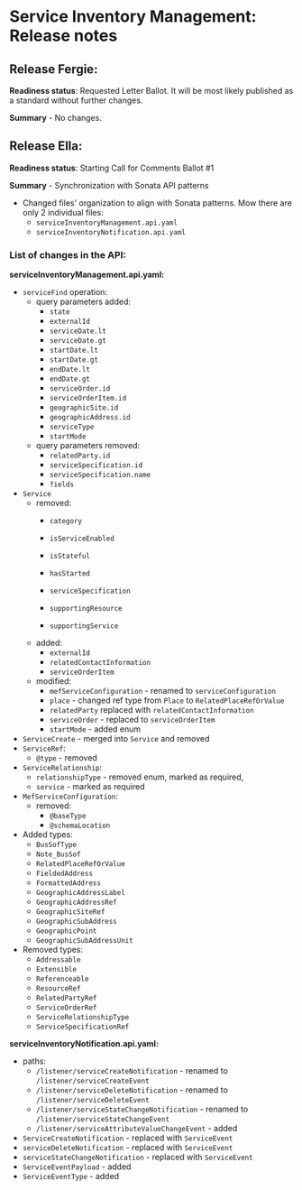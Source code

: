 # Service Inventory Management: Release notes

## Release Fergie:

**Readiness status**: Requested Letter Ballot. It will be most likely published
as a standard without further changes.

**Summary** - No changes.

## Release Ella:

**Readiness status**: Starting Call for Comments Ballot #1

**Summary** - Synchronization with Sonata API patterns

- Changed files' organization to align with Sonata patterns. Mow there are only 2 individual files:
  - `serviceInventoryManagement.api.yaml`
  - `serviceInventoryNotification.api.yaml`

### List of changes in the API:

**serviceInventoryManagement.api.yaml:**

- `serviceFind` operation:
  - query parameters added:
    - `state`
    - `externalId`
    - `serviceDate.lt`
    - `serviceDate.gt`
    - `startDate.lt`
    - `startDate.gt`
    - `endDate.lt`
    - `endDate.gt`
    - `serviceOrder.id`
    - `serviceOrderItem.id`
    - `geographicSite.id`
    - `geographicAddress.id`
    - `serviceType`
    - `startMode`
  - query parameters removed:
    - `relatedParty.id`
    - `serviceSpecification.id`
    - `serviceSpecification.name`
    - `fields`
- `Service`
  - removed:
    - `category`
    - `isServiceEnabled`
    - `isStateful`
    - `hasStarted`
    - `serviceSpecification`

    - `supportingResource`
    - `supportingService`
  - added:
    - `externalId`
    - `relatedContactInformation`
    - `serviceOrderItem`
  - modified:
    - `mefServiceConfiguration` - renamed to `serviceConfiguration`
    - `place` - changed ref type from `Place` to `RelatedPlaceRefOrValue`
    - `relatedParty` replaced with `relatedContactInformation`
    - `serviceOrder` - replaced to `serviceOrderItem`
    - `startMode` - added enum
- `ServiceCreate` - merged into `Service` and removed
- `ServiceRef`:
  - `@type` - removed
- `ServiceRelationship`:
  - `relationshipType` - removed enum, marked as required,
  - `service` - marked as required
- `MefServiceConfiguration`:
  - removed:
    - `@baseType`
    - `@schemaLocation`
- Added types:
  - `BusSofType`
  - `Note_BusSof`
  - `RelatedPlaceRefOrValue`
  - `FieldedAddress`
  - `FormattedAddress`
  - `GeographicAddressLabel`
  - `GeographicAddressRef`
  - `GeographicSiteRef`
  - `GeographicSubAddress`
  - `GeographicPoint`
  - `GeographicSubAddressUnit`
- Removed types:
  - `Addressable`
  - `Extensible`
  - `Referenceable`
  - `ResourceRef`
  - `RelatedPartyRef`
  - `ServiceOrderRef`
  - `ServiceRelationshipType`
  - `ServiceSpecificationRef`

**serviceInventoryNotification.api.yaml:**

- paths:
  - `/listener/serviceCreateNotification` - renamed to `/listener/serviceCreateEvent`
  - `/listener/serviceDeleteNotification` - renamed to `/listener/serviceDeleteEvent`
  - `/listener/serviceStateChangeNotification` - renamed to `/listener/serviceStateChangeEvent`
  - `/listener/serviceAttributeValueChangeEvent` - added
- `ServiceCreateNotification` - replaced with `ServiceEvent`
- `serviceDeleteNotification` - replaced with `ServiceEvent`
- `serviceStateChangeNotification` - replaced with `ServiceEvent`
- `ServiceEventPayload` - added
- `ServiceEventType` - added